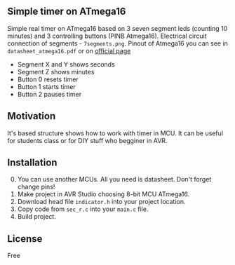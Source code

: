 ## Simple timer on ATmega16

Simple real timer on ATmega16 based on 3 seven segment leds (counting 10 minutes) and 3 controlling buttons (PINB Atmega16). Electrical circuit connection of segments - `7segments.png`. Pinout of Atmega16 you can see in `datasheet_atmega16.pdf` or on [official page](http://www.microchip.com/design-centers/8-bit)
- Segment X and Y shows seconds  
- Segment Z shows minutes
- Button 0 resets timer 
- Button 1 starts timer 
- Button 2 pauses timer


## Motivation

It's based structure shows how to work with timer in MCU. It can be useful for students class or for DIY stuff who begginer in AVR.   

## Installation

0. You can use another MCUs. All you need is datasheet. Don't forget change pins!  
1. Make project in AVR Studio choosing 8-bit MCU ATmega16.  
2. Download head file `indicator.h` into your project location.
3. Copy code from `sec_r.c` into your `main.c` file.
4. Build project.

## License

Free
